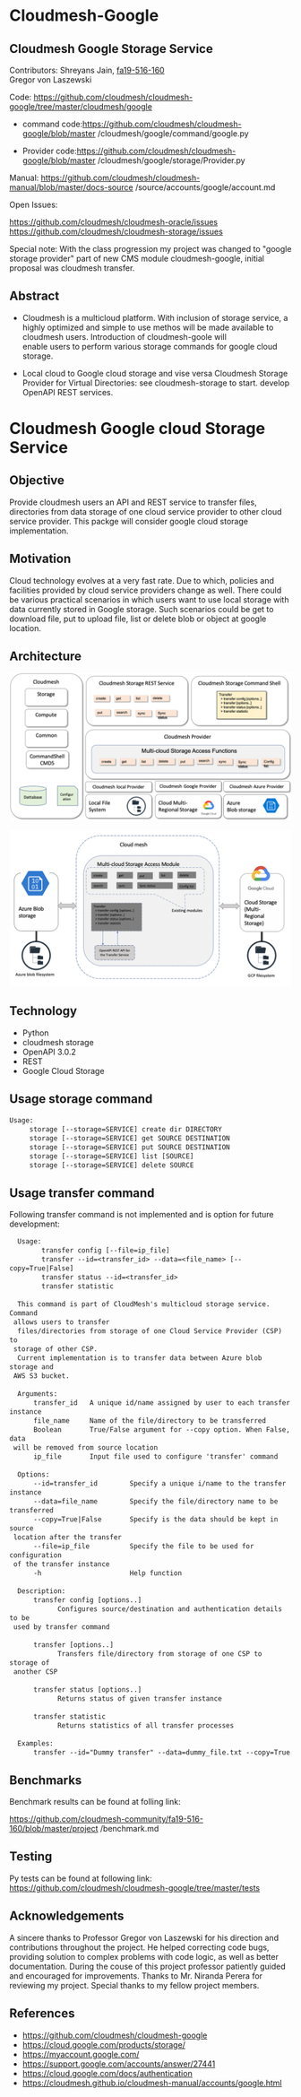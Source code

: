 
# Cloudmesh-Google
## Cloudmesh Google Storage Service
Contributors:
Shreyans Jain, [fa19-516-160](https://github.com/cloudmesh-community/fa19-516-160/blob/master/project/report.md)   
Gregor von Laszewski


Code: https://github.com/cloudmesh/cloudmesh-google/tree/master/cloudmesh/google

* command code:https://github.com/cloudmesh/cloudmesh-google/blob/master
/cloudmesh/google/command/google.py 

* Provider code:https://github.com/cloudmesh/cloudmesh-google/blob/master
/cloudmesh/google/storage/Provider.py 

Manual: https://github.com/cloudmesh/cloudmesh-manual/blob/master/docs-source
/source/accounts/google/account.md 


Open Issues:

https://github.com/cloudmesh/cloudmesh-oracle/issues
https://github.com/cloudmesh/cloudmesh-storage/issues


Special note: With the class progression my project was changed to
"google storage provider" part of new CMS module cloudmesh-google, initial
 proposal was cloudmesh transfer. 

## Abstract
* Cloudmesh is a multicloud platform. With inclusion of storage
service, a highly optimized and simple to use methos will be made
available to cloudmesh users. Introduction of cloudmesh-goole will  
enable users to perform various storage commands for google cloud storage.

* Local cloud to Google cloud storage and vise versa Cloudmesh Storage
  Provider for Virtual Directories: see cloudmesh-storage to start.
  develop OpenAPI REST services.
  
 
 
# Cloudmesh Google cloud Storage Service	
## Objective

Provide cloudmesh users an API and REST service to transfer files,
directories from data storage of one cloud service provider to other
cloud service provider. This packge will consider  google cloud storage 
implementation.


## Motivation

Cloud technology evolves at a very fast rate. Due to which, policies and
facilities provided by cloud service providers change as well. There
could be various practical scenarios in which users want to use local storage
 with data currently stored in Google storage. Such scenarios could be
get to download file, put to upload file, list or delete blob or object at
 google location. 


## Architecture

![Architecture](images/gregor-cloud-storage.png)

![Architecture](images/Architecture_v2.png)

## Technology
* Python
* cloudmesh storage
* OpenAPI 3.0.2
* REST
* Google Cloud Storage

## Usage storage command
```
Usage:
     storage [--storage=SERVICE] create dir DIRECTORY
     storage [--storage=SERVICE] get SOURCE DESTINATION 
     storage [--storage=SERVICE] put SOURCE DESTINATION 
     storage [--storage=SERVICE] list [SOURCE] 
     storage [--storage=SERVICE] delete SOURCE

```
## Usage transfer command
Following transfer command is not implemented and is option for future
 development: 
 
```
  Usage:
        transfer config [--file=ip_file]
        transfer --id=<transfer_id> --data=<file_name> [--copy=True|False]
        transfer status --id=<transfer_id>
        transfer statistic

  This command is part of CloudMesh's multicloud storage service. Command
 allows users to transfer 
  files/directories from storage of one Cloud Service Provider (CSP) to
 storage of other CSP. 
  Current implementation is to transfer data between Azure blob storage and
 AWS S3 bucket. 

  Arguments:
      transfer_id   A unique id/name assigned by user to each transfer instance
      file_name     Name of the file/directory to be transferred
      Boolean       True/False argument for --copy option. When False, data
 will be removed from source location 
      ip_file       Input file used to configure 'transfer' command

  Options:
      --id=transfer_id        Specify a unique i/name to the transfer instance
      --data=file_name        Specify the file/directory name to be transferred
      --copy=True|False       Specify is the data should be kept in source
 location after the transfer 
      --file=ip_file          Specify the file to be used for configuration
 of the transfer instance 
      -h                      Help function

  Description:
      transfer config [options..]
            Configures source/destination and authentication details to be
 used by transfer command 

      transfer [options..]
            Transfers file/directory from storage of one CSP to storage of
 another CSP 

      transfer status [options..]
            Returns status of given transfer instance

      transfer statistic
            Returns statistics of all transfer processes

  Examples:
      transfer --id="Dummy transfer" --data=dummy_file.txt --copy=True
```


## Benchmarks

Benchmark results can be found at folling link:

https://github.com/cloudmesh-community/fa19-516-160/blob/master/project
/benchmark.md 

## Testing

Py tests can be found at following link:
https://github.com/cloudmesh/cloudmesh-google/tree/master/tests

## Acknowledgements

A sincere thanks to Professor Gregor von Laszewski for his direction and
contributions throughout the project. He helped correcting code bugs, 
providing solution to complex problems with code logic, as well as better
 documentation. During the couse of this project professor patiently guided
  and encouraged for improvements. Thanks to Mr. Niranda Perera for reviewing
   my project. Special thanks to my fellow project members.    


## References 

* https://github.com/cloudmesh/cloudmesh-google
* https://cloud.google.com/products/storage/
* https://myaccount.google.com/
* https://support.google.com/accounts/answer/27441
* https://cloud.google.com/docs/authentication
* https://cloudmesh.github.io/cloudmesh-manual/accounts/google.html


